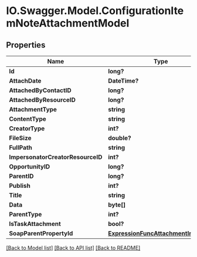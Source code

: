 # IO.Swagger.Model.ConfigurationItemNoteAttachmentModel
## Properties

Name | Type | Description | Notes
------------ | ------------- | ------------- | -------------
**Id** | **long?** |  | [optional] 
**AttachDate** | **DateTime?** |  | [optional] 
**AttachedByContactID** | **long?** |  | [optional] 
**AttachedByResourceID** | **long?** |  | [optional] 
**AttachmentType** | **string** |  | [optional] 
**ContentType** | **string** |  | [optional] 
**CreatorType** | **int?** |  | [optional] 
**FileSize** | **double?** |  | [optional] 
**FullPath** | **string** |  | [optional] 
**ImpersonatorCreatorResourceID** | **int?** |  | [optional] 
**OpportunityID** | **long?** |  | [optional] 
**ParentID** | **long?** |  | [optional] 
**Publish** | **int?** |  | [optional] 
**Title** | **string** |  | [optional] 
**Data** | **byte[]** |  | [optional] 
**ParentType** | **int?** |  | [optional] 
**IsTaskAttachment** | **bool?** |  | [optional] 
**SoapParentPropertyId** | [**ExpressionFuncAttachmentInfoInt64**](ExpressionFuncAttachmentInfoInt64.md) |  | [optional] 

[[Back to Model list]](../README.md#documentation-for-models) [[Back to API list]](../README.md#documentation-for-api-endpoints) [[Back to README]](../README.md)

